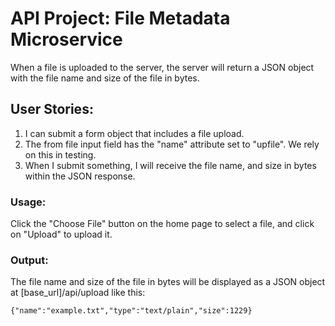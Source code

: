 <h1>API Project: File Metadata Microservice</h1>
<p>When a file is uploaded to the server, the server will return a JSON object with the file name and size of the file in bytes.</p>
<h2>User Stories:</h2>
<ol>
<li>I can submit a form object that includes a file upload.</li>
<li>The from file input field has the "name" attribute set to "upfile". We rely on this in testing.</li>
<li>When I submit something, I will receive the file name, and size in bytes within the JSON response.</li>
</ol>
<h3>Usage:</h3>
<p>Click the "Choose File" button on the home page to select a file, and click on "Upload" to upload it.</p>
<h3>Output:</h3>
<p>The file name and size of the file in bytes will be displayed as a JSON object at [base_url]/api/upload like this:</p>
<pre><code>{"name":"example.txt","type":"text/plain","size":1229}</code></pre>
